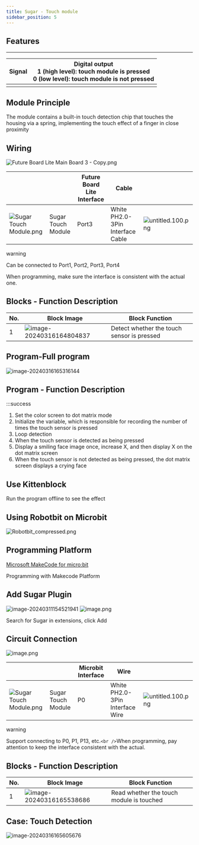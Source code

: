 ```yaml
---
title: Sugar - Touch module
sidebar_position: 5
---
```

## Features

---

| **Signal** | Digital output<br />1 (high level): touch module is pressed<br />0 (low level): touch module is not pressed |
| ---------------- | ----------------------------------------------------------------------------------------------------------- |
|                  |                                                                                                             |

## Module Principle

The module contains a built-in touch detection chip that touches the housing via a spring, implementing the touch effect of a finger in close proximity

## Wiring

![Future Board Lite Main Board 3 - Copy.png](https://learn.kittenbot.cn/2024md_pic/1698389055888-5b56763c-0ee0-42b2-aab5-6533ee06012f.png)

|                                                                                                                       |                    | Future Board Lite Interface | Cable                            |                                                                                                                 |
| --------------------------------------------------------------------------------------------------------------------- | ------------------ | --------------------------- | -------------------------------- | --------------------------------------------------------------------------------------------------------------- |
| ![Sugar Touch Module.png](https://learn.kittenbot.cn/2024md_pic/1698303888937-53265e7a-c52d-4d0a-ab81-d8572ba50712.png) | Sugar Touch Module | Port3                       | White PH2.0-3Pin Interface Cable | ![untitled.100.png](https://learn.kittenbot.cn/2024md_pic/1694663456622-fdd52039-7a0c-451f-96a0-feabdc797516.png) |

warning

Can be connected to Port1, Port2, Port3, Port4

When programming, make sure the interface is consistent with the actual one.

## Blocks - Function Description

| No. | Block Image                                                                                 | Block Function                             |
| --- | ------------------------------------------------------------------------------------------- | ------------------------------------------ |
| 1   | ![image-20240316164804837](https://learn.kittenbot.cn/2024md_pic/image-20240316164804837.png) | Detect whether the touch sensor is pressed |

## Program-Full program

![image-20240316165316144](https://learn.kittenbot.cn/2024md_pic/image-20240316165316144.png)

## Program - Function Description

:::success

1. Set the color screen to dot matrix mode
2. Initialize the variable, which is responsible for recording the number of times the touch sensor is pressed
3. Loop detection
4. When the touch sensor is detected as being pressed
5. Display a smiling face image once, increase X, and then display X on the dot matrix screen
6. When the touch sensor is not detected as being pressed, the dot matrix screen displays a crying face

## Use Kittenblock

Run the program offline to see the effect

## Using Robotbit on Microbit

![Robotbit_compressed.png](https://learn.kittenbot.cn/2024md_pic/1709112761000-c84282ba-fe71-45c1-8ad4-8e7f6fc4738f.png)

## Programming Platform

[Microsoft MakeCode for micro:bit](https://makecode.microbit.org/#editor)

Programming with Makecode Platform

## Add Sugar Plugin

![image-20240311154521941](https://learn.kittenbot.cn/2024md_pic/image-20240311154521941.png)
![image.png](https://learn.kittenbot.cn/2024md_pic/1709111641678-73b61119-c29c-4b48-add7-375ce9a15935.png)

Search for Sugar in extensions, click Add

## Circuit Connection

![image.png](https://learn.kittenbot.cn/2024md_pic/1709782803138-922859f0-efb3-4817-b7f5-a4d1c43009ca.png)

|                                                                                                                       |                    | Microbit Interface | Wire                            |                                                                                                                 |
| --------------------------------------------------------------------------------------------------------------------- | ------------------ | ------------------ | ------------------------------- | --------------------------------------------------------------------------------------------------------------- |
| ![Sugar Touch Module.png](https://learn.kittenbot.cn/2024md_pic/1698303888937-53265e7a-c52d-4d0a-ab81-d8572ba50712.png) | Sugar Touch Module | P0                 | White PH2.0-3Pin Interface Wire | ![untitled.100.png](https://learn.kittenbot.cn/2024md_pic/1694663456622-fdd52039-7a0c-451f-96a0-feabdc797516.png) |

warning

 Support connecting to P0, P1, P13, etc.`<br />`When programming, pay attention to keep the interface consistent with the actual.

## Blocks - Function Description

| No. | Block Image                                                                                 | Block Function                           |
| --- | ------------------------------------------------------------------------------------------- | ---------------------------------------- |
| 1   | ![image-20240316165538686](https://learn.kittenbot.cn/2024md_pic/image-20240316165538686.png) | Read whether the touch module is touched |

## Case: Touch Detection

![image-20240316165605676](https://learn.kittenbot.cn/2024md_pic/image-20240316165605676.png)

